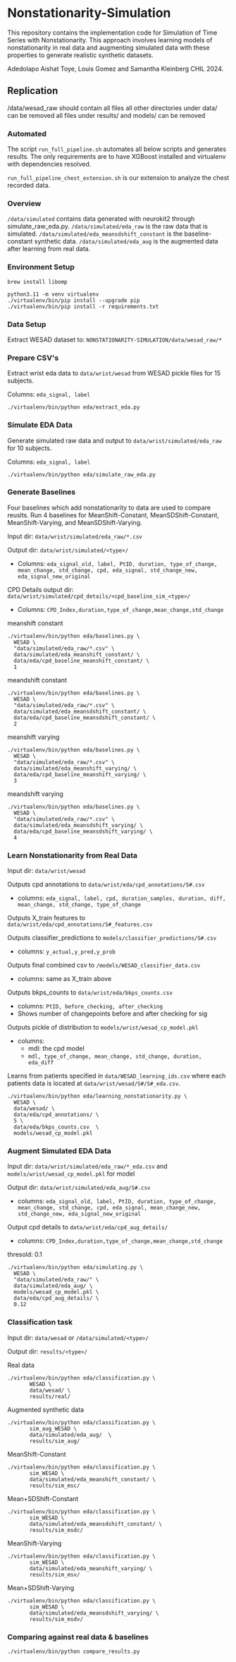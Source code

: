# Nonstationarity-Simulation

This repository contains the implementation code for Simulation of Time Series with Nonstationarity. This approach involves learning models of nonstationarity in real data and augmenting simulated data with these properties to generate realistic synthetic datasets.

Adedolapo Aishat Toye, Louis Gomez and Samantha Kleinberg
CHIL 2024.

## Replication

/data/wesad_raw should contain all files
all other directories under data/ can be removed
all files under results/ and models/ can be removed


### Automated

The script `run_full_pipeline.sh` automates all below scripts and generates results. The only requirements are to have XGBoost installed and virtualenv with dependencies resolved.

`run_full_pipeline_chest_extension.sh` is our extension to analyze the chest recorded data.

### Overview

`/data/simulated` contains data generated with neurokit2 through simulate_raw_eda.py.
`/data/simulated/eda_raw` is the raw data that is simulated.
`/data/simulated/eda_meansdshift_constant` is the baseline-constant synthetic data.
`/data/simulated/eda_aug` is the augmented data after learning from real data.

### Environment Setup
```
brew install libomp
```

```
python3.11 -m venv virtualenv
./virtualenv/bin/pip install --upgrade pip
./virtualenv/bin/pip install -r requirements.txt
```


### Data Setup
Extract WESAD dataset to:
```NONSTATIONARITY-SIMULATION/data/wesad_raw/*```

### Prepare CSV's

Extract wrist eda data to `data/wrist/wesad` from WESAD pickle files for 15 subjects.

Columns: `eda_signal, label`

```./virtualenv/bin/python eda/extract_eda.py```

### Simulate EDA Data
Generate simulated raw data and output to `data/wrist/simulated/eda_raw` for 10 subjects.

Columns: `eda_signal, label`

```
./virtualenv/bin/python eda/simulate_raw_eda.py
```

### Generate Baselines
Four baselines which add nonstationarity to data are used to compare reuslts. Run 4 baselines for MeanShift-Constant, MeanSDShift-Constant, MeanShift-Varying, and MeanSDShift-Varying.

Input dir: `data/wrist/simulated/eda_raw/*.csv`

Output dir: `data/wrist/simulated/<type>/`

- Columns: `eda_signal_old, label, PtID, duration, type_of_change, mean_change, std_change, cpd, eda_signal, std_change_new, eda_signal_new_original`

CPD Details output dir: `data/wrist/simulated/cpd_details/<cpd_baseline_sim_<type>/`

- Columns: `CPD_Index,duration,type_of_change,mean_change,std_change`

meanshift constant
```
./virtualenv/bin/python eda/baselines.py \
  WESAD \
  "data/simulated/eda_raw/*.csv" \
  data/simulated/eda_meanshift_constant/ \
  data/eda/cpd_baseline_meanshift_constant/ \
  1
```
meandshift constant
```
./virtualenv/bin/python eda/baselines.py \
  WESAD \
  "data/simulated/eda_raw/*.csv" \
  data/simulated/eda_meansdshift_constant/ \
  data/eda/cpd_baseline_meansdshift_constant/ \
  2
```
meanshift varying
```
./virtualenv/bin/python eda/baselines.py \
  WESAD \
  "data/simulated/eda_raw/*.csv" \
  data/simulated/eda_meanshift_varying/ \
  data/eda/cpd_baseline_meanshift_varying/ \
  3
```
meandshift varying
```
./virtualenv/bin/python eda/baselines.py \
  WESAD \
  "data/simulated/eda_raw/*.csv" \
  data/simulated/eda_meansdshift_varying/ \
  data/eda/cpd_baseline_meansdshift_varying/ \
  4
```

### Learn Nonstationarity from Real Data

Input dir: `data/wrist/wesad`

Outputs cpd annotations to `data/wrist/eda/cpd_annotations/S#.csv`

- columns: `eda_signal, label, cpd, duration_samples, duration, diff, mean_change, std_change, type_of_change`

Outputs X_train features to `data/wrist/eda/cpd_annotations/S#_features.csv`

Outputs classifier_predictions to `models/classifier_predictions/S#.csv`

- columns: `y_actual,y_pred,y_prob`

Outputs final combined csv to `/models/WESAD_classifier_data.csv`

- columns: same as X_train above

Outputs bkps_counts to `data/wrist/eda/bkps_counts.csv`

- columns: `PtID, before_checking, after_checking`
- Shows number of changepoints before and after checking for sig

Outputs pickle of distribution to `models/wrist/wesad_cp_model.pkl`

- columns:
  - mdl: the cpd model
  - `mdl, type_of_change, mean_change, std_change, duration, eda_diff`


Learns from patients specified in `data/WESAD_learning_ids.csv` where each patients data is located at `data/wrist/wesad/S#/S#_eda.csv`.


```
./virtualenv/bin/python eda/learning_nonstationarity.py \
  WESAD \
  data/wesad/ \
  data/eda/cpd_annotations/ \
  5 \
  data/eda/bkps_counts.csv  \
  models/wesad_cp_model.pkl
```

### Augment Simulated EDA Data

Input dir: `data/wrist/simulated/eda_raw/*_eda.csv` and `models/wrist/wesad_cp_model.pkl` for model

Output dir: `data/wrist/simulated/eda_aug/S#.csv`

- columns: `eda_signal_old, label, PtID, duration, type_of_change, mean_change, std_change, cpd, eda_signal, mean_change_new, std_change_new, eda_signal_new_original`

Output cpd details to `data/wrist/eda/cpd_aug_details/`

- columns: `CPD_Index,duration,type_of_change,mean_change,std_change`

thresold: 0.1

```
./virtualenv/bin/python eda/simulating.py \
  WESAD \
  "data/simulated/eda_raw/" \
  data/simulated/eda_aug/ \
  models/wesad_cp_model.pkl \
  data/eda/cpd_aug_details/ \
  0.12
```

### Classification task

Input dir: `data/wesad` or `/data/simulated/<type>/`

Output dir: `results/<type>/`


Real data
```
./virtualenv/bin/python eda/classification.py \
       WESAD \
       data/wesad/ \
       results/real/
```

Augmented synthetic data
```
./virtualenv/bin/python eda/classification.py \
       sim_aug_WESAD \
       data/simulated/eda_aug/  \
       results/sim_aug/
```

MeanShift-Constant
```
./virtualenv/bin/python eda/classification.py \
       sim_WESAD \
       data/simulated/eda_meanshift_constant/ \
       results/sim_msc/
```

Mean+SDShift-Constant
```
./virtualenv/bin/python eda/classification.py \
       sim_WESAD \
       data/simulated/eda_meansdshift_constant/ \
       results/sim_msdc/
```

MeanShift-Varying
```
./virtualenv/bin/python eda/classification.py \
       sim_WESAD \
       data/simulated/eda_meanshift_varying/ \
       results/sim_msv/
```

Mean+SDShift-Varying
```
./virtualenv/bin/python eda/classification.py \
       sim_WESAD \
       data/simulated/eda_meansdshift_varying/ \
       results/sim_msdv/
```

### Comparing against real data & baselines
```./virtualenv/bin/python compare_results.py```